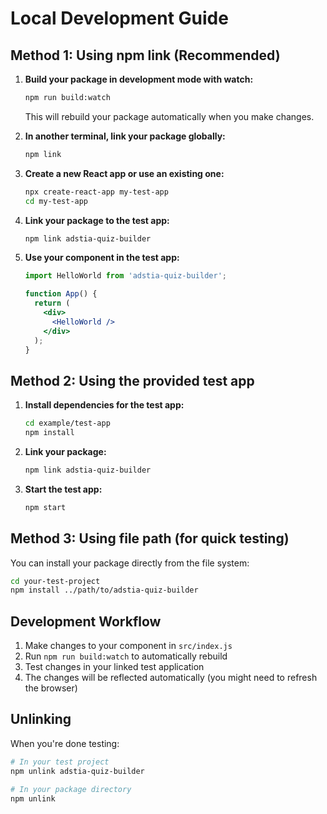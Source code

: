 # Local Development Guide

## Method 1: Using npm link (Recommended)

1. **Build your package in development mode with watch:**
   ```bash
   npm run build:watch
   ```
   This will rebuild your package automatically when you make changes.

2. **In another terminal, link your package globally:**
   ```bash
   npm link
   ```

3. **Create a new React app or use an existing one:**
   ```bash
   npx create-react-app my-test-app
   cd my-test-app
   ```

4. **Link your package to the test app:**
   ```bash
   npm link adstia-quiz-builder
   ```

5. **Use your component in the test app:**
   ```jsx
   import HelloWorld from 'adstia-quiz-builder';
   
   function App() {
     return (
       <div>
         <HelloWorld />
       </div>
     );
   }
   ```

## Method 2: Using the provided test app

1. **Install dependencies for the test app:**
   ```bash
   cd example/test-app
   npm install
   ```

2. **Link your package:**
   ```bash
   npm link adstia-quiz-builder
   ```

3. **Start the test app:**
   ```bash
   npm start
   ```

## Method 3: Using file path (for quick testing)

You can install your package directly from the file system:

```bash
cd your-test-project
npm install ../path/to/adstia-quiz-builder
```

## Development Workflow

1. Make changes to your component in `src/index.js`
2. Run `npm run build:watch` to automatically rebuild
3. Test changes in your linked test application
4. The changes will be reflected automatically (you might need to refresh the browser)

## Unlinking

When you're done testing:

```bash
# In your test project
npm unlink adstia-quiz-builder

# In your package directory
npm unlink
```
